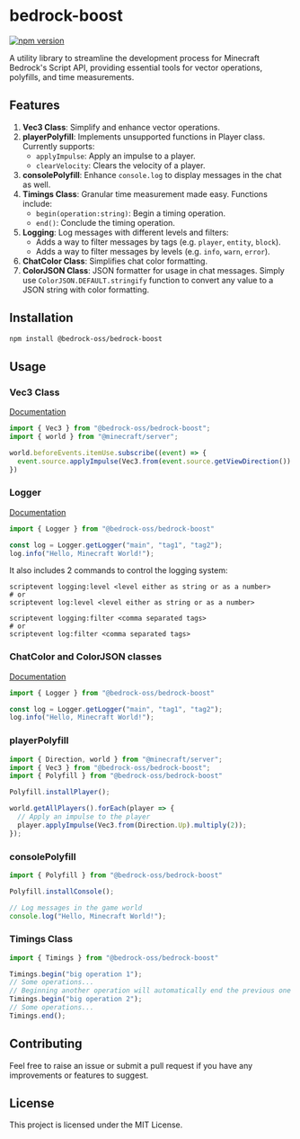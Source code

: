 # bedrock-boost

[![npm version](https://badge.fury.io/js/@bedrock-oss%2Fbedrock-boost.svg)](https://badge.fury.io/js/@bedrock-oss%2Fbedrock-boost)

A utility library to streamline the development process for Minecraft Bedrock's Script API, providing essential tools for vector operations, polyfills, and time measurements.

## Features

1. **Vec3 Class**: Simplify and enhance vector operations.
2. **playerPolyfill**: Implements unsupported functions in Player class. Currently supports:
   - `applyImpulse`: Apply an impulse to a player.
   - `clearVelocity`: Clears the velocity of a player.
3. **consolePolyfill**: Enhance `console.log` to display messages in the chat as well.
4. **Timings Class**: Granular time measurement made easy. Functions include:
   - `begin(operation:string)`: Begin a timing operation.
   - `end()`: Conclude the timing operation.
5. **Logging**: Log messages with different levels and filters:
   - Adds a way to filter messages by tags (e.g. `player`, `entity`, `block`).
   - Adds a way to filter messages by levels (e.g. `info`, `warn`, `error`).
6. **ChatColor Class**: Simplifies chat color formatting.
7. **ColorJSON Class**: JSON formatter for usage in chat messages. Simply use `ColorJSON.DEFAULT.stringify` function to convert any value to a JSON string with color formatting.

## Installation

```bash
npm install @bedrock-oss/bedrock-boost
```

## Usage

### Vec3 Class

[Documentation](docs/vec3.md)

```typescript
import { Vec3 } from "@bedrock-oss/bedrock-boost";
import { world } from "@minecraft/server";

world.beforeEvents.itemUse.subscribe((event) => {
  event.source.applyImpulse(Vec3.from(event.source.getViewDirection()).setY(0).normalize().multiply(2));
})

```

### Logger

[Documentation](docs/logging.md)

```typescript
import { Logger } from "@bedrock-oss/bedrock-boost"

const log = Logger.getLogger("main", "tag1", "tag2");
log.info("Hello, Minecraft World!");
```

It also includes 2 commands to control the logging system:
```
scriptevent logging:level <level either as string or as a number>
# or
scriptevent log:level <level either as string or as a number>

scriptevent logging:filter <comma separated tags>
# or
scriptevent log:filter <comma separated tags>
```

### ChatColor and ColorJSON classes

[Documentation](docs/colorJson.md)

```typescript
import { Logger } from "@bedrock-oss/bedrock-boost"

const log = Logger.getLogger("main", "tag1", "tag2");
log.info("Hello, Minecraft World!");
```

### playerPolyfill

```typescript
import { Direction, world } from "@minecraft/server";
import { Vec3 } from "@bedrock-oss/bedrock-boost";
import { Polyfill } from "@bedrock-oss/bedrock-boost"

Polyfill.installPlayer();

world.getAllPlayers().forEach(player => {
  // Apply an impulse to the player
  player.applyImpulse(Vec3.from(Direction.Up).multiply(2));
});
```

### consolePolyfill

```typescript
import { Polyfill } from "@bedrock-oss/bedrock-boost"

Polyfill.installConsole();

// Log messages in the game world
console.log("Hello, Minecraft World!");
```

### Timings Class

```typescript
import { Timings } from "@bedrock-oss/bedrock-boost"

Timings.begin("big operation 1");
// Some operations...
// Beginning another operation will automatically end the previous one
Timings.begin("big operation 2");
// Some operations...
Timings.end();
```

## Contributing

Feel free to raise an issue or submit a pull request if you have any improvements or features to suggest.

## License

This project is licensed under the MIT License.